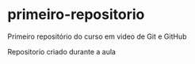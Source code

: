 # primeiro-repositorio
Primeiro repositório do curso em video de Git e GitHub

Repositorio criado durante a aula